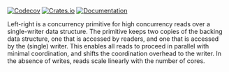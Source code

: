 [![Codecov](https://codecov.io/github/jonhoo/left-right/coverage.svg?branch=main)](https://codecov.io/gh/jonhoo/left-right)
[![Crates.io](https://img.shields.io/crates/v/left-right.svg)](https://crates.io/crates/left-right)
[![Documentation](https://docs.rs/left-right/badge.svg)](https://docs.rs/left-right/)

Left-right is a concurrency primitive for high concurrency reads over a
single-writer data structure. The primitive keeps two copies of the
backing data structure, one that is accessed by readers, and one that is
accessed by the (single) writer. This enables all reads to proceed in
parallel with minimal coordination, and shifts the coordination overhead
to the writer. In the absence of writes, reads scale linearly with the
number of cores.

